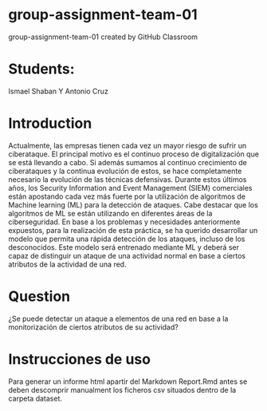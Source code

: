 # group-assignment-team-01
group-assignment-team-01 created by GitHub Classroom
# Students:
Ismael Shaban Y Antonio Cruz
# Introduction
Actualmente, las empresas tienen cada vez un mayor riesgo de sufrir un ciberataque. El principal motivo es el continuo proceso de digitalización que se está llevando a cabo. Si además sumamos al continuo crecimiento de ciberataques y la continua evolución de estos, se hace completamente necesario la evolución de las técnicas defensivas.
Durante estos últimos años, los Security Information and Event Management (SIEM) comerciales están apostando cada vez más fuerte por la utilización de algoritmos de Machine learning (ML) para la detección de ataques. Cabe destacar que los algoritmos de ML se están utilizando en diferentes áreas de la ciberseguridad.
En base a los problemas y necesidades anteriormente expuestos, para la realización de esta práctica, se ha querido desarrollar un modelo que permita una rápida detección de los ataques, incluso de los desconocidos. Este modelo será entrenado mediante ML y deberá ser capaz de distinguir un ataque de una actividad normal en base a ciertos atributos de la actividad de una red.
# Question
¿Se puede detectar un ataque a elementos de una red en base a la monitorización de ciertos atributos de su actividad?

# Instrucciones de uso
Para generar un informe html apartir del Markdown Report.Rmd antes se deben descomprir manualment los ficheros csv situados dentro de la carpeta dataset.
